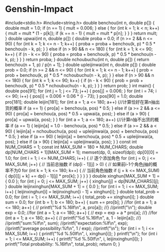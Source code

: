 # Genshin-Impact
#include<stdio.h>
#include<string.h>
double benchou(int n, double p[]) {
    double mult = 1.0;
    if (n == 1) {
        mult = 0.006;
    }
    else {
        for (int k = 1; k < n; k++) {
            mult = mult * (1 - p[k]);
            if (k == n - 1) {
                mult = mult * p[n];
            }
        }
    }
    return mult;
}
double upwai(int n, double p[]) {
    double proba = 0.0;
    if (n >= 2 && n <= 90) {
        for (int k = 1; k <= n - 1; k++) {
            proba = proba + benchou(k, p) * 0.5 * benchou(n - k, p);
        }
    }
    else if (n > 90 && n <= 180) {
        for (int k = 1; k <= 90; k++) {
            if (n - k <= 90) {
                proba = proba + benchou(k, p) * 0.5 * benchou(n - k, p);
            }
        }
    }
    return proba;
}
double nchoubuchu(int n, double p[]) {
    return benchou(n + 1, p) / p[n + 1];
}
double upleijinwai(int n, double p[]) {
    double prob = 0.0;
    if (n >= 2 && n <= 90) {
        for (int k = 1; k <= n - 1; k++) {
            prob = prob + benchou(k, p) * 0.5 * nchoubuchu(n - k, p);
        }
    }
    else if (n > 90 && n <= 180) {
        for (int k = 1; k <= 90; k++) {
            if (n - k < 90) {
                prob = prob + benchou(k, p) * 0.5 * nchoubuchu(n - k, p);
            }
        }
    }
    return prob;
}
int main() {
    double pos[91];
    for (int j = 1; j <= 73; j++) {
        pos[j] = 0.006;
    }
    for (int i = 74; i <= 90; i++) {
        pos[i] = 0.006 + 0.06 * (i - 73);
    }
    pos[90] = 1.0;
    double pro[181]; double leijin[181];
    for (int a = 1; a <= 180; a++) {//计算恰好在第n抽出货的概率
        if (a == 1) {
            pro[a] = benchou(a, pos) * 0.5;
        }
        else if (a >= 2 && a <= 90) {
            pro[a] = benchou(a, pos) * 0.5 + upwai(a, pos);
        }
        else if (a > 90) {
            pro[a] = upwai(a, pos);
        }
    }
    for (int a = 1; a <= 180; a++) {//计算n抽不出货的概率
        if (a == 1) {
            leijin[a] = 1.0 - benchou(a, pos) * 0.5;
        }
        else if (a >= 2 && a < 90) {
            leijin[a] = nchoubuchu(a, pos) + upleijinwai(a, pos) + benchou(a, pos) * 0.5;
        }
        else if (a == 90) {
            leijin[a] = benchou(a, pos) * 0.5 + upleijinwai(a, pos);
        }
        else if (a > 90) {
            leijin[a] = upleijinwai(a, pos);
        }
    }
    const int NUM_CHARS = 1;
    const int MAX_SUM = 180 * NUM_CHARS;
    double dp[NUM_CHARS + 1][MAX_SUM + 1];
    memset(dp, 0, sizeof(dp));
    dp[0][0] = 1.0;
    for (int i = 1; i <= NUM_CHARS; i++) {  // 逐个添加角色
        for (int j = 0; j <= MAX_SUM; j++) {  // 当前总抽数
            if (dp[i - 1][j] > 0) {  // 如果前i-1个角色j抽的概率不为0
                for (int k = 1; k <= 180; k++) {  // 当前角色抽数
                    if (j + k <= MAX_SUM) {
                        dp[i][j + k] += dp[i - 1][j] * pro[k];
                    }
                }
            }
        }
    }
    double xinghun[MAX_SUM + 1] = { 0.0 };
    for (int j = 0; j <= MAX_SUM; j++) {
        xinghun[j] = dp[NUM_CHARS][j];
    }
    double leijinxinghun[MAX_SUM + 1] = { 0.0 };
    for (int i = 1; i <= MAX_SUM; i++) {
        leijinxinghun[i] = leijinxinghun[i - 1] + xinghun[i];
    }
    double total_prob = 0.0;
    for (int i = 1; i <= MAX_SUM; i++) {
        total_prob += xinghun[i];
    }
    double sum = 0.0;
    for (int b = 1; b <= 180; b++) {
        sum += pro[b];
    }
    //for (int a = 1; a <= 180; a++) {
    //    printf("%d %.16lf\n", a, pro[a]);
    //}
    //printf("\n");
    double exp = 0.0;
    //for (int a = 1; a <= 180; a++) {
    //    exp = exp + a * pro[a];
    //}
    //for (int a = 1; a <= 180; a++) {
    //    printf("%d %.16lf\n", a, 1 - leijin[a]);
    //}
    //printf("sum:%lf\n", sum);
    //printf("expectation:%lf\n", exp);
    //printf("average possibility:%f\n", 1 / exp);
    //printf("\n");
    for (int i = 1; i <= MAX_SUM; i++) {
        printf("%d %.50lf\n", i, xinghun[i]);
    }
    printf("\n");
    for (int i = 1; i <= MAX_SUM; i++) {
        printf("%d %.50lf\n", i, leijinxinghun[i]);
    }
    printf("Total probability: %.16lf\n", total_prob);
    return 0;
}
